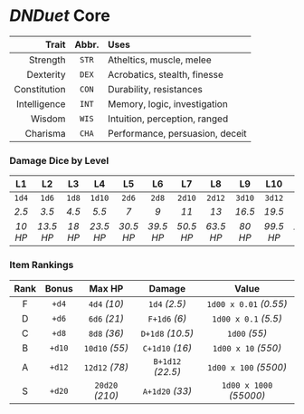 # _DNDuet_ Core

| Trait | Abbr. | Uses |
| ---:|:---:|:--- |
| Strength | `STR` | Atheltics, muscle, melee |
| Dexterity | `DEX` | Acrobatics, stealth, finesse |
| Constitution | `CON` | Durability, resistances |
| Intelligence | `INT` | Memory, logic, investigation |
| Wisdom | `WIS` | Intuition, perception, ranged |
| Charisma | `CHA` | Performance, persuasion, deceit |

### Damage Dice by Level
| L1 | L2 | L3 | L4 | L5 | L6 | L7 | L8 | L9 | L10 | L11 | L12 |
|:---:|:---:|:---:|:---:|:---:|:---:|:---:|:---:|:---:|:---:|:---:|:---:|
| `1d4` | `1d6` | `1d8` | `1d10` | `2d6` | `2d8` | `2d10` | `2d12` | `3d10` | `3d12` | `4d10` | `4d12` |
| *2.5* | *3.5* | *4.5* | *5.5* | *7* | *9* | *11* | *13* | *16.5* | *19.5* | *22* | *26* |
| *10 HP* | *13.5 HP* | *18 HP* | *23.5 HP* | *30.5 HP* | *39.5 HP* | *50.5 HP* | *63.5 HP* | *80 HP* | *99.5 HP* | *121.5 HP* | *147.5 HP* |

### Item Rankings
| Rank | Bonus | Max HP | Damage | Value |
|:---:|:---:|:---:|:---:|:---:|
| F | `+d4` | `4d4` *(10)* | `1d4` *(2.5)* | `1d00 x 0.01` *(0.55)* |
| D | `+d6` | `6d6` *(21)* | `F+1d6` *(6)* | `1d00 x 0.1` *(5.5)* |
| C | `+d8` | `8d8` *(36)* | `D+1d8` *(10.5)* | `1d00` *(55)* |
| B | `+d10` | `10d10` *(55)* | `C+1d10` *(16)* | `1d00 x 10` *(550)* |
| A | `+d12` | `12d12` *(78)* | `B+1d12` *(22.5)* | `1d00 x 100` *(5500)* |
| S | `+d20` | `20d20` *(210)* | `A+1d20` *(33)* | `1d00 x 1000` *(55000)* |
